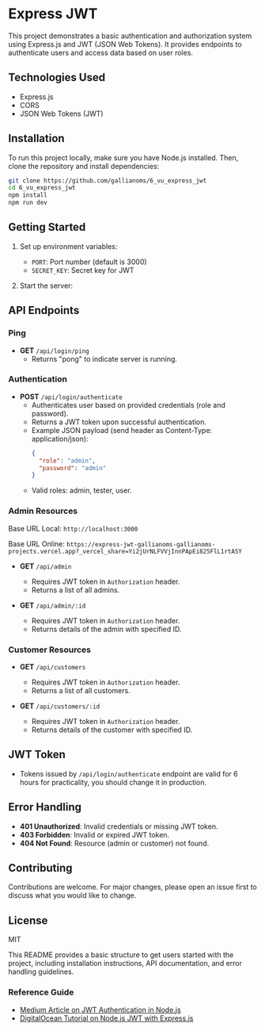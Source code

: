 # Express JWT

This project demonstrates a basic authentication and authorization system using Express.js and JWT (JSON Web Tokens). It provides endpoints to authenticate users and access data based on user roles.

## Technologies Used

- Express.js
- CORS
- JSON Web Tokens (JWT)

## Installation

To run this project locally, make sure you have Node.js installed. Then, clone the repository and install dependencies:

```bash
git clone https://github.com/gallianoms/6_vu_express_jwt
cd 6_vu_express_jwt
npm install
npm run dev
```

## Getting Started

1. Set up environment variables:

   - `PORT`: Port number (default is 3000)
   - `SECRET_KEY`: Secret key for JWT

2. Start the server:

## API Endpoints

### Ping

- **GET** `/api/login/ping`
  - Returns "pong" to indicate server is running.

### Authentication

- **POST** `/api/login/authenticate`
  - Authenticates user based on provided credentials (role and password).
  - Returns a JWT token upon successful authentication.
  - Example JSON payload (send header as Content-Type: application/json):
    ```json
    {
      "role": "admin",
      "password": "admin"
    }
    ```
  - Valid roles: admin, tester, user.

### Admin Resources

Base URL Local: `http://localhost:3000`

Base URL Online: `https://express-jwt-gallianoms-gallianoms-projects.vercel.app?_vercel_share=Yi2jUrNLFVVjInnPApEi825FlL1rtASY`

- **GET** `/api/admin`

  - Requires JWT token in `Authorization` header.
  - Returns a list of all admins.

- **GET** `/api/admin/:id`
  - Requires JWT token in `Authorization` header.
  - Returns details of the admin with specified ID.

### Customer Resources

- **GET** `/api/customers`

  - Requires JWT token in `Authorization` header.
  - Returns a list of all customers.

- **GET** `/api/customers/:id`
  - Requires JWT token in `Authorization` header.
  - Returns details of the customer with specified ID.

## JWT Token

- Tokens issued by `/api/login/authenticate` endpoint are valid for 6 hours for practicality, you should change it in production.

## Error Handling

- **401 Unauthorized**: Invalid credentials or missing JWT token.
- **403 Forbidden**: Invalid or expired JWT token.
- **404 Not Found**: Resource (admin or customer) not found.

## Contributing

Contributions are welcome. For major changes, please open an issue first to discuss what you would like to change.

## License

MIT

This README provides a basic structure to get users started with the project, including installation instructions, API documentation, and error handling guidelines.

### Reference Guide

- [Medium Article on JWT Authentication in Node.js](https://medium.com/@diego.coder/autenticaci%C3%B3n-en-node-js-con-json-web-tokens-y-express-ed9d90c5b579)
- [DigitalOcean Tutorial on Node.js JWT with Express.js](https://www.digitalocean.com/community/tutorials/nodejs-jwt-expressjs)
